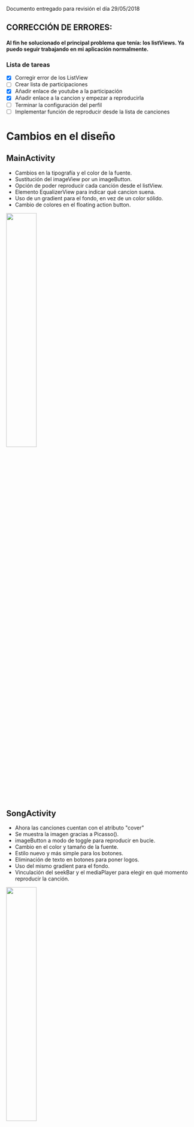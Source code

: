 Documento entregado para revisión el día 29/05/2018
## CORRECCIÓN DE ERRORES:

#### Al fin he solucionado el principal problema que tenía: los listViews. Ya puedo seguir trabajando en mi aplicación normalmente.

### Lista de tareas

- [X] Corregir error de los ListView 
- [ ] Crear lista de participaciones
- [X] Añadir enlace de youtube a la participación
- [X] Añadir enlace a la cancion y empezar a reproducirla
- [ ] Terminar la configuración del perfil
- [ ] Implementar función de reproducir desde la lista de canciones

# Cambios en el diseño

## MainActivity

- Cambios en la tipografía y el color de la fuente.
- Sustitución del imageView por un imageButton.
- Opción de poder reproducir cada canción desde el listView.
- Elemento EqualizerView para indicar qué cancion suena.
- Uso de un gradient para el fondo, en vez de un color sólido.
- Cambio de colores en el floating action button.


<img src="https://i.imgur.com/k6VXxUM.png" width="40%">


## SongActivity

- Ahora las canciones cuentan con el atributo "cover"
- Se muestra la imagen gracias a Picasso().
- imageButton a modo de toggle para reproducir en bucle.
- Cambio en el color y tamaño de la fuente.
- Estilo nuevo y más simple para los botones.
- Eliminación de texto en botones para poner logos.
- Uso del mismo gradient para el fondo.
- Vinculación del seekBar y el mediaPlayer para elegir en qué momento reproducir la canción.


<img src="https://i.imgur.com/KgrMD4r.png" width="40%">


# Avances de programación

ya redactaré esto xd

# Otros cambios

- Obtención de un dominio con base de datos para poder acceder a todas mis tablas sin la necesidad de trabajar en localhost.<a href="hyperbruh.webhostapp.com"></a>